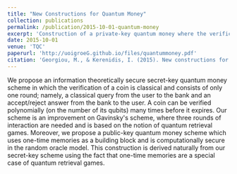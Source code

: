 ```yaml
---
title: "New Constructions for Quantum Money"
collection: publications
permalink: /publication/2015-10-01-quantum-money
excerpt: 'Construction of a private-key quantum money where the verification of a coin requires only a two-round classical protocol with the bank.'
date: 2015-10-01
venue: 'TQC'
paperurl: 'http://uoigroeG.github.io/files/quantummoney.pdf'
citation: 'Georgiou, M., & Kerenidis, I. (2015). New constructions for quantum money. In 10th Conference on the Theory of Quantum Computation, Communication and Cryptography (TQC 2015). Schloss Dagstuhl-Leibniz-Zentrum fuer Informatik.'
---
```

We propose an information theoretically secure secret-key quantum money scheme in which the
verification of a coin is classical and consists of only one round; namely, a classical query from the
user to the bank and an accept/reject answer from the bank to the user. A coin can be verified
polynomially (on the number of its qubits) many times before it expires. Our scheme is an improvement
on Gavinsky's scheme, where three rounds of interaction are needed and is based on the
notion of quantum retrieval games.
Moreover, we propose a public-key quantum money scheme which uses one-time memories as
a building block and is computationally secure in the random oracle model. This construction is
derived naturally from our secret-key scheme using the fact that one-time memories are a special case
of quantum retrieval games.
